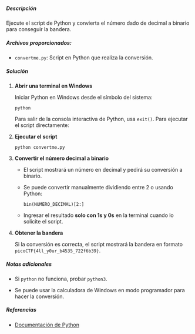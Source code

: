 ##### Descripción

Ejecute el script de Python y convierta el número dado de decimal a binario para conseguir la bandera.

##### Archivos proporcionados:

- `convertme.py`: Script en Python que realiza la conversión.
    

##### Solución

1. **Abrir una terminal en Windows**
    
    Iniciar Python en Windows desde el símbolo del sistema:
    
    ```
    python
    ```
    
    Para salir de la consola interactiva de Python, usa `exit()`. Para ejecutar el script directamente:
    
2. **Ejecutar el script**
    
    ```
    python convertme.py
    ```
    
3. **Convertir el número decimal a binario**
    
    - El script mostrará un número en decimal y pedirá su conversión a binario.
        
    - Se puede convertir manualmente dividiendo entre 2 o usando Python:
        
        ```
        bin(NUMERO_DECIMAL)[2:]
        ```
        
    - Ingresar el resultado **solo con 1s y 0s** en la terminal cuando lo solicite el script.
        
4. **Obtener la bandera**
    
    Si la conversión es correcta, el script mostrará la bandera en formato `picoCTF{4ll_y0ur_b4535_722f6b39}`.


##### Notas adicionales

- Si `python` no funciona, probar `python3`.
    
- Se puede usar la calculadora de Windows en modo programador para hacer la conversión.

##### Referencias

- [Documentación de Python](https://docs.python.org/3/)
